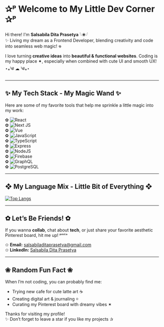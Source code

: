 # ✰ᵖ Welcome to My Little Dev Corner ✰ᵖ  

Hi there! I'm **Salsabila Dita Prasetya** 𓆩❀𓆪  
✨ Living my dream as a Frontend Developer, blending creativity and code into seamless web magic! 𖦹  

I love turning **creative ideas** into **beautiful & functional websites**. Coding is my happy place ✦, especially when combined with cute UI and smooth UX! ⋆⁎༄ ☁︎ ༄⁎⋆  

---

## ✨ My Tech Stack - My Magic Wand ✨  

Here are some of my favorite tools that help me sprinkle a little magic into my work:  

✿ ![React](https://img.shields.io/badge/React-white?style=for-the-badge&logo=React&logoColor=61DBFB)  
✿ ![Next JS](https://img.shields.io/badge/Next-white?style=for-the-badge&logo=next.js&logoColor=000000)  
✿ ![Vue](https://img.shields.io/badge/Vue-white?style=for-the-badge&logo=vue.js&logoColor=42b883)  
✿ ![JavaScript](https://img.shields.io/badge/JavaScript-white?style=for-the-badge&logo=JavaScript&logoColor=f7df1e)  
✿ ![TypeScript](https://img.shields.io/badge/TypeScript-white?style=for-the-badge&logo=TypeScript&logoColor=007acc)  
✿ ![Express](https://img.shields.io/badge/Express-white?style=for-the-badge&logo=Express&logoColor=000000)  
✿ ![NodeJS](https://img.shields.io/badge/Node-white?style=for-the-badge&logo=node.js&logoColor=339933)  
✿ ![Firebase](https://img.shields.io/badge/Firebase-white?style=for-the-badge&logo=Firebase&logoColor=ffca28)  
✿ ![GraphQL](https://img.shields.io/badge/GraphQL-white?style=for-the-badge&logo=GraphQL&logoColor=e535ab)  
✿ ![PostgreSQL](https://img.shields.io/badge/PostgreSQL-white?style=for-the-badge&logo=PostgreSQL&logoColor=31648c)  

---

## ❖ My Language Mix - Little Bit of Everything ❖  

[![Top Langs](https://github-readme-stats.vercel.app/api/top-langs/?username=avcna&layout=compact&theme=tokyonight)](https://github.com/avcna/github-readme-stats)  

---

## ✿ Let’s Be Friends! ✿  

If you wanna **collab**, chat about **tech**, or just share your favorite aesthetic Pinterest board, hit me up! ᵖᵐᶜᵃ  

✩ **Email:** salsabiladitaprasetya@gmail.com  
✩ **LinkedIn:** [Salsabila Dita Prasetya](https://www.linkedin.com/in/salsabila-dita-prasetya/)  

---

## ❀ Random Fun Fact ❀  

When I’m not coding, you can probably find me:  
- Trying new cafe for cute latte art ☕  
- Creating digital art & journaling 𖡼   
- Curating my Pinterest board with dreamy vibes ✶  

Thanks for visiting my profile!  
✨ Don’t forget to leave a star if you like my projects ✰  

